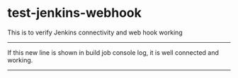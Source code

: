 # test-jenkins-webhook
This is to verify Jenkins connectivity and web hook working

****************
If this new line is shown in build job console log, it is well connected and working.
****************
